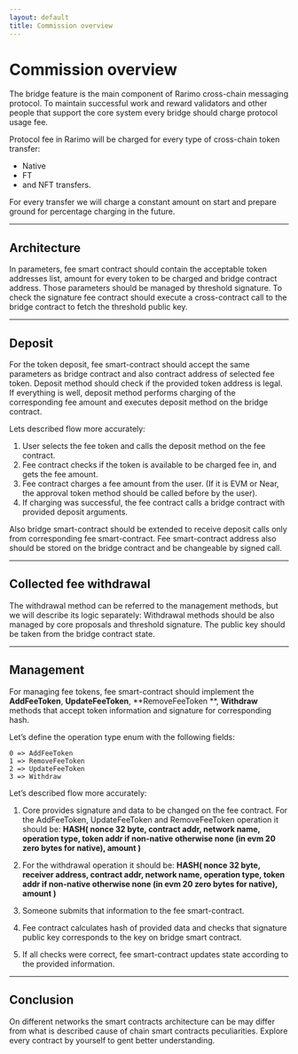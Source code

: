 ```yaml
---
layout: default
title: Commission overview
---
```


# Commission overview

The bridge feature is the main component of Rarimo cross-chain messaging protocol.
To maintain successful work and reward validators and other people that support the core system every bridge
should charge protocol usage fee.

Protocol fee in Rarimo will be charged for every type of cross-chain token transfer:

- Native
- FT
- and NFT transfers.

For every transfer we will charge a constant amount on start and prepare ground for percentage charging in the future.

----

## Architecture

In parameters, fee smart contract should contain the acceptable token addresses list,
amount for every token to be charged and bridge contract address. Those parameters should be managed by threshold
signature.
To check the signature fee contract should execute a cross-contract call to the bridge contract to fetch the threshold
public key.

----

## Deposit

For the token deposit, fee smart-contract should accept the same parameters as bridge contract and also contract
address of selected fee token. Deposit method should check if the provided token address is legal.
If everything is well, deposit method performs charging of the corresponding fee amount and executes
deposit method on the bridge contract.

Lets described flow more accurately:

1. User selects the fee token and calls the deposit method on the fee contract.
2. Fee contract checks if the token is available to be charged fee in, and gets the fee amount.
3. Fee contract charges a fee amount from the user. (If it is EVM or Near, the approval token method should be called
   before by the user).
4. If charging was successful, the fee contract calls a bridge contract with provided deposit arguments.

Also bridge smart-contract should be extended to receive deposit calls only from corresponding fee smart-contract.
Fee smart-contract address also should be stored on the bridge contract and be changeable by signed call.

----

## Collected fee withdrawal

The withdrawal method can be referred to the management methods, but we will describe its logic separately:
Withdrawal methods should be also managed by core proposals and threshold signature.
The public key should be taken from the bridge contract state.

----

## Management

For managing fee tokens, fee smart-contract should implement the **AddFeeToken**, **UpdateFeeToken**, **RemoveFeeToken
**,
**Withdraw** methods that accept token information and signature for corresponding hash.

Let’s define the operation type enum with the following fields:

```
0 => AddFeeToken
1 => RemoveFeeToken
2 => UpdateFeeToken
3 => Withdraw
```

Let’s described flow more accurately:

1. Core provides signature and data to be changed on the fee contract.
   For the AddFeeToken, UpdateFeeToken and RemoveFeeToken operation it should be:
   __HASH(
   nonce 32 byte,
   contract addr,
   network name,
   operation type,
   token addr if non-native otherwise none (in evm 20 zero bytes for native),
   amount
   )__

2. For the withdrawal operation it should be:
   __HASH(
   nonce 32 byte,
   receiver address,
   contract addr,
   network name,
   operation type,
   token addr if non-native otherwise none (in evm 20 zero bytes for native),
   amount
   )__

3. Someone submits that information to the fee smart-contract.

4. Fee contract calculates hash of provided data and checks that signature public key corresponds to the key on bridge
   smart contract.

5. If all checks were correct, fee smart-contract updates state according to the provided information.

----

## Conclusion

On different networks the smart contracts architecture can be may differ from what is described cause of chain smart
contracts peculiarities.
Explore every contract by yourself to gent better understanding.
